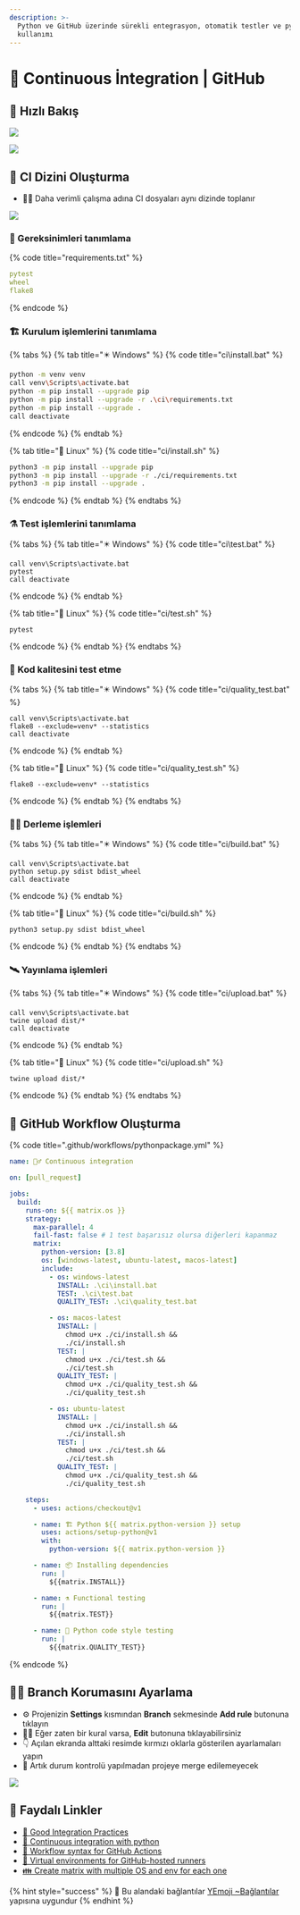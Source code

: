 ```yaml
---
description: >-
  Python ve GitHub üzerinde sürekli entegrasyon, otomatik testler ve pytest
  kullanımı
---
```


# 🔄 Continuous İntegration | GitHub

## 👀 Hızlı Bakış

![](../../.gitbook/assets/github\_ci\_example.png)

![](../../.gitbook/assets/ci\_fast\_notes.png)

## 📂 CI Dizini Oluşturma

* 👨‍💼 Daha verimli çalışma adına CI dosyaları aynı dizinde toplanır

![](../../.gitbook/assets/ci\_folder\_structure.png)

### 📃 Gereksinimleri tanımlama

{% code title="requirements.txt" %}
```yaml
pytest
wheel
flake8
```
{% endcode %}

### 🏗️ Kurulum işlemlerini tanımlama

{% tabs %}
{% tab title="✴️ Windows" %}
{% code title="ci\install.bat" %}
```bash
python -m venv venv
call venv\Scripts\activate.bat
python -m pip install --upgrade pip
python -m pip install --upgrade -r .\ci\requirements.txt
python -m pip install --upgrade .
call deactivate
```
{% endcode %}
{% endtab %}

{% tab title="🐧 Linux" %}
{% code title="ci/install.sh" %}
```bash
python3 -m pip install --upgrade pip 
python3 -m pip install --upgrade -r ./ci/requirements.txt
python3 -m pip install --upgrade .
```
{% endcode %}
{% endtab %}
{% endtabs %}

### ⚗️ Test işlemlerini tanımlama

{% tabs %}
{% tab title="✴️ Windows" %}
{% code title="ci\test.bat" %}
```
call venv\Scripts\activate.bat
pytest
call deactivate
```
{% endcode %}
{% endtab %}

{% tab title="🐧 Linux" %}
{% code title="ci/test.sh" %}
```
pytest
```
{% endcode %}
{% endtab %}
{% endtabs %}

### 🧪 Kod kalitesini test etme

{% tabs %}
{% tab title="✴️ Windows" %}
{% code title="ci/quality_test.bat" %}
```
call venv\Scripts\activate.bat
flake8 --exclude=venv* --statistics
call deactivate
```
{% endcode %}
{% endtab %}

{% tab title="🐧 Linux" %}
{% code title="ci/quality_test.sh" %}
```
flake8 --exclude=venv* --statistics
```
{% endcode %}
{% endtab %}
{% endtabs %}

### 👷‍♂️ Derleme işlemleri

{% tabs %}
{% tab title="✴️ Windows" %}
{% code title="ci/build.bat" %}
```
call venv\Scripts\activate.bat
python setup.py sdist bdist_wheel
call deactivate
```
{% endcode %}
{% endtab %}

{% tab title="🐧 Linux" %}
{% code title="ci/build.sh" %}
```
python3 setup.py sdist bdist_wheel
```
{% endcode %}
{% endtab %}
{% endtabs %}

### 🛰️ Yayınlama işlemleri

{% tabs %}
{% tab title="✴️ Windows" %}
{% code title="ci/upload.bat" %}
```
call venv\Scripts\activate.bat
twine upload dist/*
call deactivate
```
{% endcode %}
{% endtab %}

{% tab title="🐧 Linux" %}
{% code title="ci/upload.sh" %}
```
twine upload dist/*
```
{% endcode %}
{% endtab %}
{% endtabs %}

## 🔀 GitHub Workflow Oluşturma

{% code title=".github/workflows/pythonpackage.yml" %}
```yaml
name: 🕵️‍♂️ Continuous integration

on: [pull_request]

jobs:
  build:
    runs-on: ${{ matrix.os }}
    strategy:
      max-parallel: 4
      fail-fast: false # 1 test başarısız olursa diğerleri kapanmaz
      matrix:
        python-version: [3.8]
        os: [windows-latest, ubuntu-latest, macos-latest]
        include:
          - os: windows-latest
            INSTALL: .\ci\install.bat
            TEST: .\ci\test.bat
            QUALITY_TEST: .\ci\quality_test.bat

          - os: macos-latest
            INSTALL: |
              chmod u+x ./ci/install.sh &&
              ./ci/install.sh
            TEST: |
              chmod u+x ./ci/test.sh &&
              ./ci/test.sh
            QUALITY_TEST: |
              chmod u+x ./ci/quality_test.sh &&
              ./ci/quality_test.sh

          - os: ubuntu-latest
            INSTALL: |
              chmod u+x ./ci/install.sh &&
              ./ci/install.sh
            TEST: |
              chmod u+x ./ci/test.sh &&
              ./ci/test.sh
            QUALITY_TEST: |
              chmod u+x ./ci/quality_test.sh &&
              ./ci/quality_test.sh

    steps:
      - uses: actions/checkout@v1

      - name: 🏗️ Python ${{ matrix.python-version }} setup
        uses: actions/setup-python@v1
        with:
          python-version: ${{ matrix.python-version }}

      - name: 📦 Installing dependencies
        run: |
          ${{matrix.INSTALL}}

      - name: ⚗️ Functional testing
        run: |
          ${{matrix.TEST}}

      - name: 🧐 Python code style testing
        run: |
          ${{matrix.QUALITY_TEST}}
```
{% endcode %}

## 👮‍♂️ Branch Korumasını Ayarlama

* ⚙️ Projenizin **Settings** kısmından **Branch** sekmesinde **Add rule** butonuna tıklayın
* 💁‍♂️ Eğer zaten bir kural varsa, **Edit** butonuna tıklayabilirsiniz
* 👇 Açılan ekranda alttaki resimde kırmızı oklarla gösterilen ayarlamaları yapın
* 🚀 Artık durum kontrolü yapılmadan projeye merge edilemeyecek

![](../../.gitbook/assets/github\_brach\_protection\_ci.png)

## 🔗 Faydalı Linkler

* [📖 Good Integration Practices](https://docs.pytest.org/en/latest/goodpractices.html)
* [📃 Continuous integration with python](https://realpython.com/python-continuous-integration/)
* [📖 Workflow syntax for GitHub Actions](https://help.github.com/en/actions/reference/workflow-syntax-for-github-actions)
* [📖 Virtual environments for GitHub-hosted runners](https://help.github.com/en/actions/reference/virtual-environments-for-github-hosted-runners)
* [👪 Create matrix with multiple OS and env for each one](https://github.community/t5/GitHub-Actions/Create-matrix-with-multiple-OS-and-env-for-each-one/td-p/38339)

{% hint style="success" %}
🚀 Bu alandaki bağlantılar [YEmoji \~Bağlantılar](https://emoji.yemreak.com/kullanim/baglantilar) yapısına uygundur
{% endhint %}
